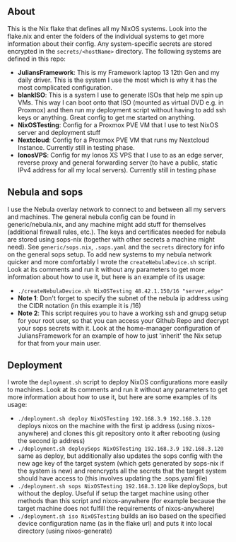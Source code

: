 ## About
This is the Nix flake that defines all my NixOS systems. Look into the flake.nix and enter the folders of the individual systems to get more information about their config. Any system-specific secrets are stored encrypted in the `secrets/<hostName>` directory. The following systems are defined in this repo:
- **JuliansFramework**: This is my Framework laptop 13 12th Gen and my daily driver. This is the system I use the most which is why it has the most complicated configuration.
- **blankISO**: This is a system I use to generate ISOs that help me spin up VMs. This way I can boot onto that ISO (mounted as virtual DVD e.g. in Proxmox) and then run my deployment script without having to add ssh keys or anything. Great config to get me started on anything.
- **NixOSTesting**: Config for a Proxmox PVE VM that I use to test NixOS server and deployment stuff
- **Nextcloud**: Config for a Proxmox PVE VM that runs my Nextcloud Instance. Currently still in testing phase.
- **IonosVPS**: Config for my Ionos XS VPS that I use to as an edge server, reverse proxy and general forwarding server (to have a public, static IPv4 address for all my local servers). Currently still in testing phase

## Nebula and sops
I use the Nebula overlay network to connect to and between all my servers and machines. The general nebula config can be found in generic/nebula.nix, and any machine might add stuff for themselves (additional firewall rules, etc.).
The keys and certificates needed for nebula are stored using sops-nix (together with other secrets a machine might need). See `generic/sops.nix`, `.sops.yaml` and the `secrets` directory for info on the general sops setup.
To add new systems to my nebula network quicker and more comfortably I wrote the `createNebulaDevice.sh` script. Look at its comments and run it without any parameters to get more information about how to use it, but here is an example of its usage:
- `./createNebulaDevice.sh NixOSTesting 48.42.1.150/16 "server,edge"`
- **Note 1**: Don't forget to specify the subnet of the nebula ip address using the CIDR notation (in this example it is /16)
- **Note 2**: This script requires you to have a working ssh and gnupg setup for your root user, so that you can access your Github Repo and decrypt your sops secrets with it. Look at the home-manager configuration of JuliansFramework for an example of how to just 'inherit' the Nix setup for that from your main user.

## Deployment
I wrote the `deployment.sh` script to deploy NixOS configurations more easily to machines. Look at its comments and run it without any parameters to get more information about how to use it, but here are some examples of its usage:
- `./deployment.sh deploy NixOSTesting 192.168.3.9 192.168.3.120` deploys nixos on the machine with the first ip address (using nixos-anywhere) and clones this git repository onto it after rebooting (using the second ip address)
- `./deployment.sh deploySops NixOSTesting 192.168.3.9 192.168.3.120` same as deploy, but additionally also updates the sops config with the new age key of the target system (which gets generated by sops-nix if the system is new) and reencrypts all the secrets that the target system should have access to (this involves updating the .sops.yaml file)
- `./deployment.sh sops NixOSTesting 192.168.3.120` like deploySops, but without the deploy. Useful if setup the target machine using other methods than this script and nixos-anywhere (for example because the target machine does not fulfill the requirements of nixos-anywhere)
- `./deployment.sh iso NixOSTesting` builds an iso based on the specified device configuration name (as in the flake url) and puts it into local directory (using nixos-generate)
